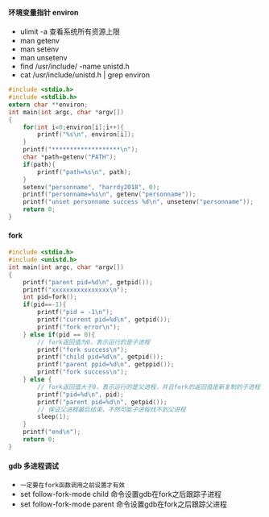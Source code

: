 #### 环境变量指针 environ
* ulimit -a 查看系统所有资源上限
* man getenv
* man setenv
* man unsetenv
* find /usr/include/ -name unistd.h
* cat /usr/include/unistd.h | grep environ
```c
#include <stdio.h>
#include <stdlib.h>
extern char **environ;
int main(int argc, char *argv[])
{
    for(int i=0;environ[i];i++){
        printf("%s\n", environ[i]);
    }
    printf("*******************\n");
    char *path=getenv("PATH");
    if(path){
        printf("path=%s\n", path);
    }
    setenv("personname", "harrdy2018", 0);
    printf("personname=%s\n", getenv("personname"));
    printf("unset personname success %d\n", unsetenv("personname"));
    return 0;
}
```
#### fork
```c
#include <stdio.h>
#include <unistd.h>
int main(int argc, char *argv[])
{
    printf("parent pid=%d\n", getpid());
    printf("xxxxxxxxxxxxxxxx\n");
    int pid=fork();
    if(pid==-1){
        printf("pid = -1\n");
        printf("current pid=%d\n", getpid());
        printf("fork error\n");
    } else if(pid == 0){
        // fork返回值为0，表示运行的是子进程
        printf("fork success\n");
        printf("child pid=%d\n", getpid());
        printf("parent ppid=%d\n", getppid());
        printf("fork success\n");
    } else {
        // fork返回值大于0，表示运行的是父进程，并且fork的返回值是新复制的子进程
        printf("pid=%d\n", pid);
        printf("parent pid=%d\n", getpid());
        // 保证父进程最后结束，不然可能子进程找不到父进程
        sleep(1);
    }
    printf("end\n");
    return 0;
}
```
#### gdb 多进程调试
* ```一定要在fork函数调用之前设置才有效```
* set follow-fork-mode child 命令设置gdb在fork之后跟踪子进程
* set follow-fork-mode parent 命令设置gdb在fork之后跟踪父进程